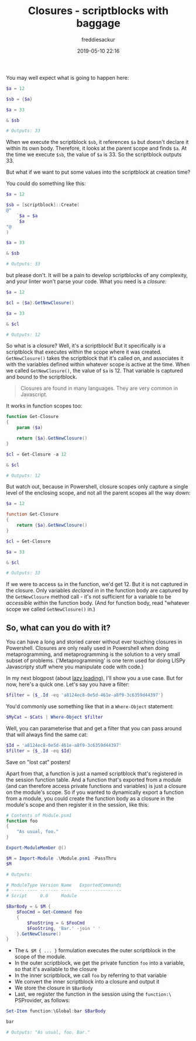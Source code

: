 ﻿---
layout: post
title: Closures - scriptblocks with baggage
date: 2019-05-10 22:16
author: freddiesackur
comments: true
tags: [Powershell, Metaprogramming]
---

You may well expect what is going to happen here:

```powershell
$a = 12

$sb = {$a}

$a = 33

& $sb

# Outputs: 33
```

When we execute the scriptblock `$sb`, it references `$a` but doesn't declare it within its own body. Therefore, it looks at the parent scope and finds `$a`. At the time we execute `$sb`, the value of `$a` is 33. So the scriptblock outputs 33.

But what if we want to put some values into the scriptblock at creation time?

You could do something like this:

```powershell
$a = 12

$sb = [scriptblock]::Create(
@"
    `$a = $a
    `$a
"@
)

$a = 33

& $sb

# Outputs: 33
```

but please don't. It will be a pain to develop scriptblocks of any complexity, and your linter won't parse your code. What you need is a _closure:_

```powershell
$a = 12

$cl = {$a}.GetNewClosure()

$a = 33

& $cl

# Outputs: 12
```

So what is a closure? Well, it's a scriptblock! But it specifically is a scriptblock that executes within the scope where it was created. `GetNewClosure()` takes the scriptblock that it's called on, and associates it with the variables defined within whatever scope is active at the time. When we called `GetNewClosure()`, the value of `$a` is 12. That variable is captured and bound to the scriptblock.

> Closures are found in many languages. They are very common in Javascript.

It works in function scopes too:

```powershell
function Get-Closure
{
    param ($a)

    return {$a}.GetNewClosure()
}

$cl = Get-Closure -a 12

& $cl

# Outputs: 12
```

But watch out, because in Powershell, closure scopes only capture a single level of the enclosing scope, and not all the parent scopes all the way down:

```powershell
$a = 12

function Get-Closure
{
    return {$a}.GetNewClosure()
}

$cl = Get-Closure

$a = 33

& $cl

# Outputs: 33
```

If we were to access `$a` in the function, we'd get 12. But it is not captured in the closure. Only variables _declared in_ in the function body are captured by the `GetNewClosure` method call - it's not sufficient for a variable to be _accessible within_ the function body. (And for function body, read "whatever scope we called `GetNewClosure()` in.)

## So, what can you do with it?

You can have a long and storied career without ever touching closures in Powershell. Closures are only really used in Powershell when doing metaprogramming, and metaprogramming is the solution to a very small subset of problems. ('Metaprogramming' is one term used for doing LISPy Javascripty stuff where you manipulate code with code.)

In my next blogpost (about [lazy loading](https://blog.dustyfox.uk/2019/05/11/Lazy-loading-for-API-attributes/)), I'll show you a use case. But for now, here's a quick one. Let's say you have a filter:

```powershell
$filter = {$_.Id -eq 'a8124ec8-0e5d-461e-a8f9-3c6359d44397'}
```

You'd commonly use something like that in a `Where-Object` statement:

```powershell
$MyCat = $Cats | Where-Object $filter
```

Well, you can parameterise that and get a filter that you can pass around that will always find the same cat:

```powershell
$Id = 'a8124ec8-0e5d-461e-a8f9-3c6359d44397'
$filter = {$_.Id -eq $Id}
```

Save on "lost cat" posters!

Apart from that, a function is just a named scriptblock that's registered in the session function table. And a function that's exported from a module (and can therefore access private functions and variables) is just a closure on the module's scope. So if you wanted to dynamically export a function from a module, you could create the function body as a closure in the module's scope and then register it in the session, like this:

```powershell
# Contents of Module.psm1
function foo
{
    "As usual, foo."
}

Export-ModuleMember @()
```

```powershell
$M = Import-Module .\Module.psm1 -PassThru
$M

# Outputs:

# ModuleType Version Name   ExportedCommands
# ---------- ------- ----   ----------------
# Script     0.0     Module
```

```powershell
$BarBody = & $M {
    $FooCmd = Get-Command foo
    {
        $FooString = & $FooCmd
        $FooString, 'Bar.' -join ' '
    }.GetNewClosure()
}
```

- The `& $M { ... }` formulation executes the outer scriptblock in the scope of the module.
- In the outer scriptblock, we get the private function `foo` into a variable, so that it's available to the closure
- In the inner scriptblock, we call `foo` by referring to that variable
- We convert the inner scriptblock into a closure and output it
- We store the closure in `$BarBody`
- Last, we register the function in the session using the `function:\` PSProvider, as follows:

```powershell
Set-Item function:\Global:bar $BarBody

bar

# Outputs: "As usual, foo. Bar."
```
